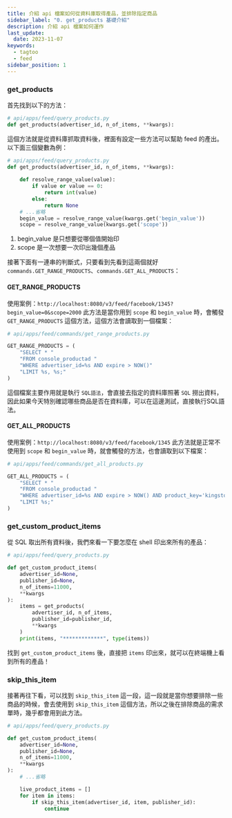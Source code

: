 ```yaml
---
title: 介紹 api 檔案如何從資料庫取得產品，並排除指定商品
sidebar_label: "0. get_products 基礎介紹"
description: 介紹 api 檔案如何運作
last_update:
  date: 2023-11-07  
keywords:
  - tagtoo
  - feed
sidebar_position: 1
---
```




### get_products

首先找到以下的方法：

```py
# api/apps/feed/query_products.py
def get_products(advertiser_id, n_of_items, **kwargs):
```

這個方法就是從資料庫抓取資料後，裡面有設定一些方法可以幫助 feed 的產出。
以下面三個變數為例：
```py
# api/apps/feed/query_products.py
def get_products(advertiser_id, n_of_items, **kwargs):
    
    def resolve_range_value(value):
        if value or value == 0:
            return int(value)
        else:
            return None    
    # ...省略
    begin_value = resolve_range_value(kwargs.get('begin_value'))
    scope = resolve_range_value(kwargs.get('scope'))    
```

1. begin_value 是只想要從哪個值開始印
2. scope 是一次想要一次印出幾個產品



接著下面有一連串的判斷式，只要看到先看到這兩個就好 `commands.GET_RANGE_PRODUCTS`、`commands.GET_ALL_PRODUCTS`：


#### GET_RANGE_PRODUCTS

使用案例：`http://localhost:8080/v3/feed/facebook/1345?begin_value=0&scope=2000`
此方法是當你用到 `scope` 和 `begin_value` 時，會觸發 `GET_RANGE_PRODUCTS` 這個方法，這個方法會讀取到一個檔案：

```py
# api/apps/feed/commands/get_range_products.py

GET_RANGE_PRODUCTS = (
    "SELECT * "
    "FROM console_productad "
    "WHERE advertiser_id=%s AND expire > NOW()"
    "LIMIT %s, %s;"
)
```

這個檔案主要作用就是執行 `SQL語法`，會直接去指定的資料庫照著 `SQL` 撈出資料，因此如果今天特別確認哪些商品是否在資料庫，可以在這邊測試，直接執行SQL語法。


#### GET_ALL_PRODUCTS

使用案例：`http://localhost:8080/v3/feed/facebook/1345`
此方法就是正常不使用到 `scope` 和 `begin_value` 時，就會觸發的方法，也會讀取到以下檔案：

```py
# api/apps/feed/commands/get_all_products.py

GET_ALL_PRODUCTS = (
    "SELECT * "
    "FROM console_productad "
    "WHERE advertiser_id=%s AND expire > NOW() AND product_key='kingstone:product:2019460909127'"
    "LIMIT %s;"
)
```



### get_custom_product_items

從 SQL 取出所有資料後，我們來看一下要怎麼在 shell 印出來所有的產品：

```py
# api/apps/feed/query_products.py

def get_custom_product_items(
    advertiser_id=None,
    publisher_id=None,
    n_of_items=11000,
    **kwargs
):
    items = get_products(
        advertiser_id, n_of_items,
        publisher_id=publisher_id,
        **kwargs
    )
    print(items, "*************", type(items))    
```

找到 `get_custom_product_items` 後，直接把 `items` 印出來，就可以在終端機上看到所有的產品！




### skip_this_item

接著再往下看，可以找到 `skip_this_item` 這一段，這一段就是當你想要排除一些商品的時候，會去使用到 `skip_this_item` 這個方法，所以之後在排除商品的需求單時，幾乎都會用到此方法。

```py
# api/apps/feed/query_products.py

def get_custom_product_items(
    advertiser_id=None,
    publisher_id=None,
    n_of_items=11000,
    **kwargs
):
    # ...省略

    live_product_items = []
    for item in items:
        if skip_this_item(advertiser_id, item, publisher_id):
            continue    
```



